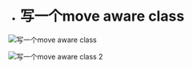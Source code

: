 - # 写一个move aware class 

![写一个move aware class](https://github.com/havenow/my-C-plus-plus/blob/master/C%2B%2B%E6%96%B0%E6%A0%87%E5%87%86C%2B%2B11%2C14/images/%E5%86%99%E4%B8%80%E4%B8%AAmove%20aware%20class.png)  

![写一个move aware class 2](https://github.com/havenow/my-C-plus-plus/blob/master/C%2B%2B%E6%96%B0%E6%A0%87%E5%87%86C%2B%2B11%2C14/images/%E5%86%99%E4%B8%80%E4%B8%AAmove%20aware%20class%202.png)  

